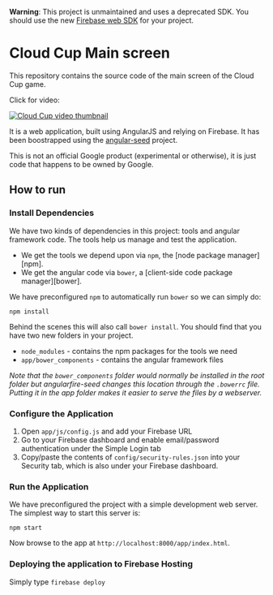 **Warning**: This project is unmaintained and uses a deprecated SDK. You should use the new [Firebase web SDK](https://firebase.google.com/docs/web/setup) for your project.

# Cloud Cup Main screen

This repository contains the source code of the main screen of the Cloud Cup game.

Click for video:

[![Cloud Cup video thumbnail](http://img.youtube.com/vi/wIjQHEhwxlo/0.jpg)](https://www.youtube.com/watch?v=wIjQHEhwxlo)

It is a web application, built using AngularJS and relying on Firebase. It has been boostrapped using the [angular-seed](https://github.com/angular/angularfire-seed) project.

This is not an official Google product (experimental or otherwise), it is just code that happens to be owned by Google.

## How to run

### Install Dependencies

We have two kinds of dependencies in this project: tools and angular framework code.  The tools help
us manage and test the application.

* We get the tools we depend upon via `npm`, the [node package manager][npm].
* We get the angular code via `bower`, a [client-side code package manager][bower].

We have preconfigured `npm` to automatically run `bower` so we can simply do:

```
npm install
```

Behind the scenes this will also call `bower install`.  You should find that you have two new
folders in your project.

* `node_modules` - contains the npm packages for the tools we need
* `app/bower_components` - contains the angular framework files

*Note that the `bower_components` folder would normally be installed in the root folder but
angularfire-seed changes this location through the `.bowerrc` file.  Putting it in the app folder makes
it easier to serve the files by a webserver.*

### Configure the Application

 1. Open `app/js/config.js` and add your Firebase URL
 1. Go to your Firebase dashboard and enable email/password authentication under the Simple Login tab
 1. Copy/paste the contents of `config/security-rules.json` into your Security tab, which is also under your Firebase dashboard.

### Run the Application

We have preconfigured the project with a simple development web server.  The simplest way to start
this server is:

```
npm start
```

Now browse to the app at `http://localhost:8000/app/index.html`.

### Deploying the application to Firebase Hosting

Simply type `firebase deploy`
